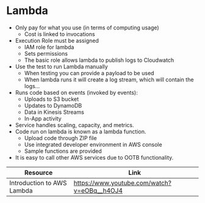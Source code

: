 # Lambda

- Only pay for what you use (in terms of computing usage)
  - Cost is linked to invocations
- Execution Role must be assigned
  - IAM role for lambda
  - Sets permissions
  - The basic role allows lambda to publish logs to Cloudwatch
- Use the test to run Lambda manually
  - When testing you can provide a payload to be used
  - When lambda runs it will create a log stream, which will contain the logs…
- Runs code based on events (invoked by events):
  - Uploads to S3 bucket
  - Updates to DynamoDB
  - Data in Kinesis Streams
  - In-App activity
- Service handles scaling, capacity, and metrics.
- Code run on lambda is known as a lambda function.
  - Upload code through ZIP file
  - Use integrated developer environment in AWS console
  - Sample functions are provided
- It is easy to call other AWS services due to OOTB functionality.

| Resource                   | Link                                        |
| -------------------------- | ------------------------------------------- |
| Introduction to AWS Lambda | https://www.youtube.com/watch?v=eOBq__h4OJ4 |
